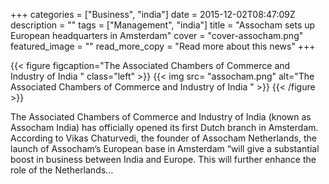 +++
categories = ["Business", "india"]
date = 2015-12-02T08:47:09Z
description = ""
tags = ["Management", "india"]
title = "Assocham sets up European headquarters in Amsterdam"
cover = "cover-assocham.png"
featured_image = ""
read_more_copy = "Read more about this news"
+++

{{< figure figcaption="The Associated Chambers of Commerce and Industry of India " class="left" >}}
	{{< img src= "assocham.png"  alt="The Associated Chambers of Commerce and Industry of India " >}}
{{< /figure >}}

The Associated Chambers of Commerce and Industry of India (known as Assocham India) has officially opened its first Dutch branch in Amsterdam. According to Vikas Chaturvedi, the founder of Assocham Netherlands, the launch of Assocham’s European base in Amsterdam “will give a substantial boost in business between India and Europe. This will further enhance the role of the Netherlands...

